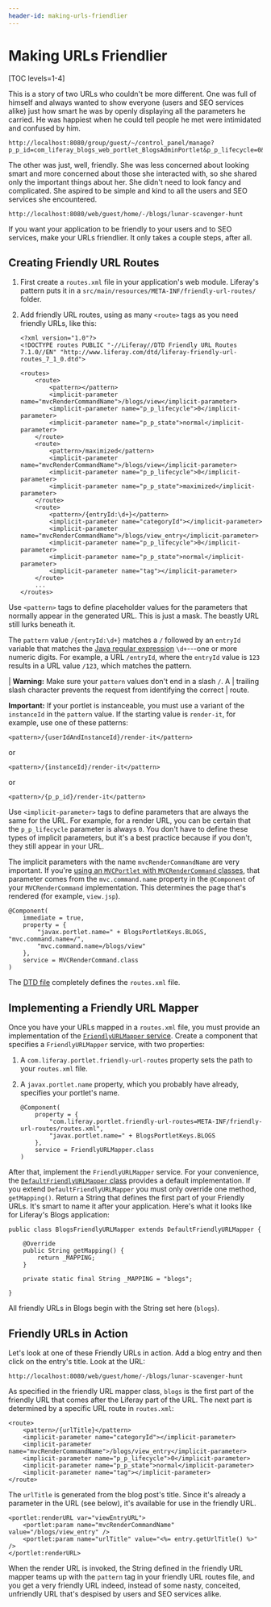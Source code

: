```yaml
---
header-id: making-urls-friendlier
---
```


# Making URLs Friendlier

[TOC levels=1-4]

This is a story of two URLs who couldn't be more different. One was full of
himself and always wanted to show everyone (users and SEO services alike) just
how smart he was by openly displaying all the parameters he carried. He was
happiest when he could tell people he met were intimidated and confused by him.

    http://localhost:8080/group/guest/~/control_panel/manage?p_p_id=com_liferay_blogs_web_portlet_BlogsAdminPortlet&p_p_lifecycle=0&p_p_state=maximized&p_p_mode=view&_com_liferay_blogs_web_portlet_BlogsAdminPortlet_mvcRenderCommandName=%2Fblogs%2Fedit_entry&_com_liferay_blogs_web_portlet_BlogsAdminPortlet_redirect=http%3A%2F%2Flocalhost%3A8080%2Fgroup%2Fguest%2F~%2Fcontrol_panel%2Fmanage%3Fp_p_id%3Dcom_liferay_blogs_web_portlet_BlogsAdminPortlet%26p_p_lifecycle%3D0%26p_p_state%3Dmaximized%26p_p_mode%3Dview%26_com_liferay_blogs_web_portlet_BlogsAdminPortlet_mvcRenderCommandName%3D%252Fblogs%252Fview%26_com_liferay_blogs_web_portlet_BlogsAdminPortlet_orderBycol%3Dtitle%26_com_liferay_blogs_web_portlet_BlogsAdminPortlet_orderByType%3Dasc%26_com_liferay_blogs_web_portlet_BlogsAdminPortlet_entriesNavigation%3D%26_com_liferay_blogs_web_portlet_BlogsAdminPortlet_cur%3D1%26_com_liferay_blogs_web_portlet_BlogsAdminPortlet_delta%3D20&_com_liferay_blogs_web_portlet_BlogsAdminPortlet_entryId=30836

The other was just, well, friendly. She was less concerned about looking smart
and more concerned about those she interacted with, so she shared only the
important things about her. She didn't need to look fancy and complicated. She
aspired to be simple and kind to all the users and SEO services she
encountered.

    http://localhost:8080/web/guest/home/-/blogs/lunar-scavenger-hunt

If you want your application to be friendly to your users and to SEO services,
make your URLs friendlier. It only takes a couple steps, after all.

## Creating Friendly URL Routes

1.  First create a `routes.xml` file in your application's web module.
    Liferay's pattern puts it in
    a `src/main/resources/META-INF/friendly-url-routes/` folder.

2.  Add friendly URL routes, using as many `<route>` tags as you need friendly
    URLs, like this:

        <?xml version="1.0"?>
        <!DOCTYPE routes PUBLIC "-//Liferay//DTD Friendly URL Routes 7.1.0//EN" "http://www.liferay.com/dtd/liferay-friendly-url-routes_7_1_0.dtd">

        <routes>
            <route>
                <pattern></pattern>
                <implicit-parameter name="mvcRenderCommandName">/blogs/view</implicit-parameter>
                <implicit-parameter name="p_p_lifecycle">0</implicit-parameter>
                <implicit-parameter name="p_p_state">normal</implicit-parameter>
            </route>
            <route>
                <pattern>/maximized</pattern>
                <implicit-parameter name="mvcRenderCommandName">/blogs/view</implicit-parameter>
                <implicit-parameter name="p_p_lifecycle">0</implicit-parameter>
                <implicit-parameter name="p_p_state">maximized</implicit-parameter>
            </route>
            <route>
                <pattern>/{entryId:\d+}</pattern>
                <implicit-parameter name="categoryId"></implicit-parameter>
                <implicit-parameter name="mvcRenderCommandName">/blogs/view_entry</implicit-parameter>
                <implicit-parameter name="p_p_lifecycle">0</implicit-parameter>
                <implicit-parameter name="p_p_state">normal</implicit-parameter>
                <implicit-parameter name="tag"></implicit-parameter>
            </route>
            ...
        </routes>

Use `<pattern>` tags to define placeholder values for the parameters that
normally appear in the generated URL. This is just a mask. The beastly URL still
lurks beneath it.

The `pattern` value `/{entryId:\d+}` matches a `/` followed by an `entryId`
variable that matches the
[Java regular expression](https://docs.oracle.com/javase/7/docs/api/java/util/regex/Pattern.html)
`\d+`---one or more numeric digits. For example, a URL `/entryId`, where the
`entryId` value is `123` results in a URL value `/123`, which matches the
pattern. 

| **Warning:** Make sure your `pattern` values don't end in a slash `/`. A
| trailing slash character prevents the request from identifying the correct
| route.

**Important:** If your portlet is instanceable, you must use a variant of the 
`instanceId` in the `pattern` value. If the starting value is `render-it`, for
example, use one of these patterns:

    <pattern>/{userIdAndInstanceId}/render-it</pattern>

or

    <pattern>/{instanceId}/render-it</pattern>

or

    <pattern>/{p_p_id}/render-it</pattern>

Use `<implicit-parameter>` tags to define parameters that are always the same
for the URL. For example, for a render URL, you can be certain that the
`p_p_lifecycle` parameter is always `0`. You don't have to define these types
of implicit parameters, but it's a best practice because if you don't, they
still appear in your URL.

The implicit parameters with the name `mvcRenderCommandName` are very
important. If you're
[using an `MVCPortlet` with `MVCRenderCommand` classes](/docs/7-1/tutorials/-/knowledge_base/t/mvc-render-command),
that parameter comes from the `mvc.command.name` property in the `@Component` of
your `MVCRenderCommand` implementation. This determines the page that's
rendered (for example, `view.jsp`).

    @Component(
        immediate = true,
        property = {
            "javax.portlet.name=" + BlogsPortletKeys.BLOGS, "mvc.command.name=/",
            "mvc.command.name=/blogs/view"
        },
        service = MVCRenderCommand.class
    )

The [DTD file](@platform-ref@/7.1-latest/definitions/liferay-friendly-url-routes_7_1_0.dtd.html)
completely defines the `routes.xml` file. 

## Implementing a Friendly URL Mapper

Once you have your URLs mapped in a `routes.xml` file, you must provide an
implementation of the
[`FriendlyURLMapper` service](@platform-ref@/7.1-latest/javadocs/portal-kernel/com/liferay/portal/kernel/portlet/FriendlyURLMapper.html).
Create a component that specifies a `FriendlyURLMapper` service, with two
properties:

1.  A `com.liferay.portlet.friendly-url-routes` property sets the path to your
    `routes.xml` file.

2.  A `javax.portlet.name` property, which you probably have already, specifies
    your portlet's name.

        @Component(
            property = {
                "com.liferay.portlet.friendly-url-routes=META-INF/friendly-url-routes/routes.xml",
                "javax.portlet.name=" + BlogsPortletKeys.BLOGS
            },
            service = FriendlyURLMapper.class
        )

After that, implement the `FriendlyURLMapper` service. For your convenience, the
[`DefaultFriendlyURLMapper` class](@platform-ref@/7.1-latest/javadocs/portal-kernel/com/liferay/portal/kernel/portlet/DefaultFriendlyURLMapper.html)
provides a default implementation. If you extend `DefaultFriendlyURLMapper` you
must only override one method, `getMapping()`. Return a String that defines the
first part of your Friendly URLs. It's smart to name it after your application.
Here's what it looks like for Liferay's Blogs application:

    public class BlogsFriendlyURLMapper extends DefaultFriendlyURLMapper {

        @Override
        public String getMapping() {
            return _MAPPING;
        }

        private static final String _MAPPING = "blogs";

    }

All friendly URLs in Blogs begin with the String set here (`blogs`).

## Friendly URLs in Action

Let's look at one of these Friendly URLs in action. Add a blog entry and
then click on the entry's title. Look at the URL:

    http://localhost:8080/web/guest/home/-/blogs/lunar-scavenger-hunt

As specified in the friendly URL mapper class, `blogs` is the first part of the
friendly URL that comes after the Liferay part of the URL. The next part is
determined by a specific URL route in `routes.xml`:

    <route>
        <pattern>/{urlTitle}</pattern>
        <implicit-parameter name="categoryId"></implicit-parameter>
        <implicit-parameter name="mvcRenderCommandName">/blogs/view_entry</implicit-parameter>
        <implicit-parameter name="p_p_lifecycle">0</implicit-parameter>
        <implicit-parameter name="p_p_state">normal</implicit-parameter>
        <implicit-parameter name="tag"></implicit-parameter>
    </route>

The `urlTitle` is generated from the blog post's title. Since it's already
a parameter in the URL (see below), it's available for use in the friendly URL.

    <portlet:renderURL var="viewEntryURL">
        <portlet:param name="mvcRenderCommandName" value="/blogs/view_entry" />
        <portlet:param name="urlTitle" value="<%= entry.getUrlTitle() %>" />
    </portlet:renderURL>

When the render URL is invoked, the String defined in the friendly URL mapper
teams up with the `pattern` tag in your friendly URL routes file, and you get
a very friendly URL indeed, instead of some nasty, conceited, unfriendly URL
that's despised by users and SEO services alike.
